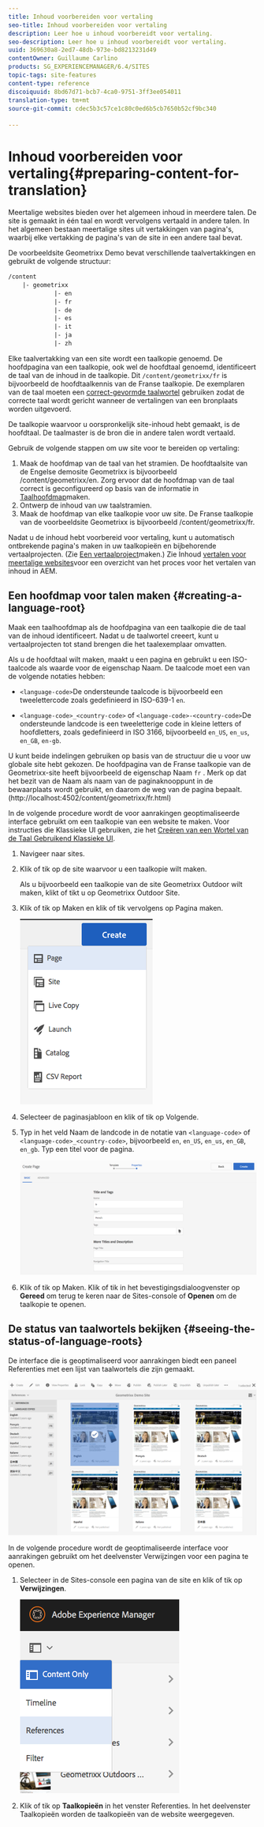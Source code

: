 ```yaml
---
title: Inhoud voorbereiden voor vertaling
seo-title: Inhoud voorbereiden voor vertaling
description: Leer hoe u inhoud voorbereidt voor vertaling.
seo-description: Leer hoe u inhoud voorbereidt voor vertaling.
uuid: 369630a8-2ed7-48db-973e-bd8213231d49
contentOwner: Guillaume Carlino
products: SG_EXPERIENCEMANAGER/6.4/SITES
topic-tags: site-features
content-type: reference
discoiquuid: 8bd67d71-bcb7-4ca0-9751-3ff3ee054011
translation-type: tm+mt
source-git-commit: cdec5b3c57ce1c80c0ed6b5cb7650b52cf9bc340

---
```



# Inhoud voorbereiden voor vertaling{#preparing-content-for-translation}

Meertalige websites bieden over het algemeen inhoud in meerdere talen. De site is gemaakt in één taal en wordt vervolgens vertaald in andere talen. In het algemeen bestaan meertalige sites uit vertakkingen van pagina&#39;s, waarbij elke vertakking de pagina&#39;s van de site in een andere taal bevat.

De voorbeeldsite Geometrixx Demo bevat verschillende taalvertakkingen en gebruikt de volgende structuur:

```xml
/content
    |- geometrixx
             |- en
             |- fr
             |- de
             |- es
             |- it
             |- ja
             |- zh
```

Elke taalvertakking van een site wordt een taalkopie genoemd. De hoofdpagina van een taalkopie, ook wel de hoofdtaal genoemd, identificeert de taal van de inhoud in de taalkopie. Dit `/content/geometrixx/fr` is bijvoorbeeld de hoofdtaalkennis van de Franse taalkopie. De exemplaren van de taal moeten een [correct-gevormde taalwortel](/help/sites-administering/tc-prep.md#creating-a-language-root) gebruiken zodat de correcte taal wordt gericht wanneer de vertalingen van een bronplaats worden uitgevoerd.

De taalkopie waarvoor u oorspronkelijk site-inhoud hebt gemaakt, is de hoofdtaal. De taalmaster is de bron die in andere talen wordt vertaald.

Gebruik de volgende stappen om uw site voor te bereiden op vertaling:

1. Maak de hoofdmap van de taal van het stramien. De hoofdtaalsite van de Engelse demosite Geometrixx is bijvoorbeeld /content/geometrixx/en. Zorg ervoor dat de hoofdmap van de taal correct is geconfigureerd op basis van de informatie in [Taalhoofdmap](/help/sites-administering/tc-prep.md#creating-a-language-root)maken.
1. Ontwerp de inhoud van uw taalstramien.
1. Maak de hoofdmap van elke taalkopie voor uw site. De Franse taalkopie van de voorbeeldsite Geometrixx is bijvoorbeeld /content/geometrixx/fr.

Nadat u de inhoud hebt voorbereid voor vertaling, kunt u automatisch ontbrekende pagina&#39;s maken in uw taalkopieën en bijbehorende vertaalprojecten. (Zie [Een vertaalproject](/help/sites-administering/tc-manage.md)maken.) Zie Inhoud [vertalen voor meertalige websites](/help/sites-administering/translation.md)voor een overzicht van het proces voor het vertalen van inhoud in AEM.

## Een hoofdmap voor talen maken {#creating-a-language-root}

Maak een taalhoofdmap als de hoofdpagina van een taalkopie die de taal van de inhoud identificeert. Nadat u de taalwortel creeert, kunt u vertaalprojecten tot stand brengen die het taalexemplaar omvatten.

Als u de hoofdtaal wilt maken, maakt u een pagina en gebruikt u een ISO-taalcode als waarde voor de eigenschap Naam. De taalcode moet een van de volgende notaties hebben:

* `<language-code>`De ondersteunde taalcode is bijvoorbeeld een tweelettercode zoals gedefinieerd in ISO-639-1 `en`.

* `<language-code>_<country-code>` of `<language-code>-<country-code>`De ondersteunde landcode is een tweeletterige code in kleine letters of hoofdletters, zoals gedefinieerd in ISO 3166, bijvoorbeeld `en_US`, `en_us`, `en_GB`, `en-gb`.

U kunt beide indelingen gebruiken op basis van de structuur die u voor uw globale site hebt gekozen.  De hoofdpagina van de Franse taalkopie van de Geometrixx-site heeft bijvoorbeeld de eigenschap Naam `fr` . Merk op dat het bezit van de Naam als naam van de paginaknooppunt in de bewaarplaats wordt gebruikt, en daarom de weg van de pagina bepaalt. (http://localhost:4502/content/geometrixx/fr.html)

In de volgende procedure wordt de voor aanrakingen geoptimaliseerde interface gebruikt om een taalkopie van een website te maken. Voor instructies die Klassieke UI gebruiken, zie het [Creëren van een Wortel van de Taal Gebruikend Klassieke UI](/help/sites-administering/tc-lroot-classic.md).

1. Navigeer naar sites.
1. Klik of tik op de site waarvoor u een taalkopie wilt maken.

   Als u bijvoorbeeld een taalkopie van de site Geometrixx Outdoor wilt maken, klikt of tikt u op Geometrixx Outdoor Site.

1. Klik of tik op Maken en klik of tik vervolgens op Pagina maken.

   ![chlimage_1-21](assets/chlimage_1-21.png)

1. Selecteer de paginasjabloon en klik of tik op Volgende.
1. Typ in het veld Naam de landcode in de notatie van `<language-code>` of `<language-code>_<country-code>`, bijvoorbeeld `en`, `en_US`, `en_us`, `en_GB`, `en_gb`. Typ een titel voor de pagina.

   ![chlimage_1-22](assets/chlimage_1-22.png)

1. Klik of tik op Maken. Klik of tik in het bevestigingsdialoogvenster op **Gereed** om terug te keren naar de Sites-console of **Openen** om de taalkopie te openen.

## De status van taalwortels bekijken {#seeing-the-status-of-language-roots}

De interface die is geoptimaliseerd voor aanrakingen biedt een paneel Referenties met een lijst van taalwortels die zijn gemaakt.

![chlimage_1-23](assets/chlimage_1-23.png)

In de volgende procedure wordt de geoptimaliseerde interface voor aanrakingen gebruikt om het deelvenster Verwijzingen voor een pagina te openen.

1. Selecteer in de Sites-console een pagina van de site en klik of tik op **Verwijzingen**.

   ![chlimage_1-24](assets/chlimage_1-24.png)

1. Klik of tik op **Taalkopieën** in het venster Referenties. In het deelvenster Taalkopieën worden de taalkopieën van de website weergegeven.

